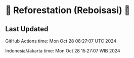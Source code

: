 
# 🌳 Reforestation (Reboisasi) 🌲

## Last Updated

GitHub Actions time: Mon Oct 28 08:27:07 UTC 2024

Indonesia/Jakarta time: Mon Oct 28 15:27:07 WIB 2024
